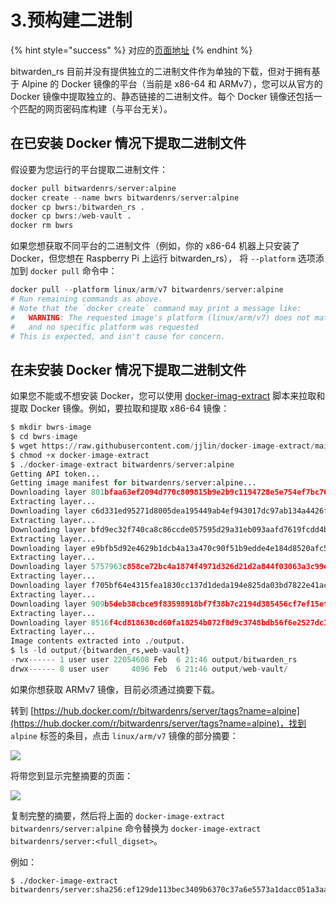 # 3.预构建二进制

{% hint style="success" %}
对应的[页面地址](https://github.com/dani-garcia/bitwarden_rs/wiki/Pre-built-binaries)
{% endhint %}

bitwarden\_rs 目前并没有提供独立的二进制文件作为单独的下载，但对于拥有基于 Alpine 的 Docker 镜像的平台（当前是 x86-64 和 ARMv7），您可以从官方的 Docker 镜像中提取独立的、静态链接的二进制文件。每个 Docker 镜像还包括一个匹配的网页密码库构建（与平台无关）。

## 在已安装 Docker 情况下提取二进制文件 <a id="extracting-binaries-with-docker-installed"></a>

假设要为您运行的平台提取二进制文件：

```python
docker pull bitwardenrs/server:alpine
docker create --name bwrs bitwardenrs/server:alpine
docker cp bwrs:/bitwarden_rs .
docker cp bwrs:/web-vault .
docker rm bwrs
```

如果您想获取不同平台的二进制文件（例如，你的 x86-64 机器上只安装了 Docker，但您想在 Raspberry Pi 上运行 bitwarden\_rs）， 将 `--platform` 选项添加到 `docker pull` 命令中：

```python
docker pull --platform linux/arm/v7 bitwardenrs/server:alpine
# Run remaining commands as above.
# Note that the `docker create` command may print a message like:
#   WARNING: The requested image's platform (linux/arm/v7) does not match the detected host platform (linux/amd64)
#   and no specific platform was requested
# This is expected, and isn't cause for concern.
```

## 在未安装 Docker 情况下提取二进制文件 <a id="extracting-binaries-without-docker-installed"></a>

如果您不能或不想安装 Docker，您可以使用 [docker-imag-extract](https://github.com/jjlin/docker-image-extract) 脚本来拉取和提取 Docker 镜像。例如，要拉取和提取 x86-64 镜像：

```python
$ mkdir bwrs-image
$ cd bwrs-image
$ wget https://raw.githubusercontent.com/jjlin/docker-image-extract/main/docker-image-extract
$ chmod +x docker-image-extract
$ ./docker-image-extract bitwardenrs/server:alpine
Getting API token...
Getting image manifest for bitwardenrs/server:alpine...
Downloading layer 801bfaa63ef2094d770c809815b9e2b9c1194728e5e754ef7bc764030e140cea...
Extracting layer...
Downloading layer c6d331ed95271d8005dea195449ab4ef943017dc97ab134a4426faf441ae4fa6...
Extracting layer...
Downloading layer bfd9ec32f740ca8c86ccde057595d29a31eb093aafd7619fcdd4b956c7bf95e3...
Extracting layer...
Downloading layer e9bfb5d92e4629b1dcb4a13a470c90f51b9edde4e184d8520afc589728b8b675...
Extracting layer...
Downloading layer 5757963c858ce72bc4a1874f4971d326d21d2a844f03063a3c99e312150adf95...
Extracting layer...
Downloading layer f705bf64e4315fea1830cc137d1deda194e825da03bd7822e41ac52457bc83e7...
Extracting layer...
Downloading layer 909b5deb38cbce9f83598918bf7f38b7c2194d385456cf7ef15eff47f8a63108...
Extracting layer...
Downloading layer 8516f4cd818630cd60fa18254b072f8d9c3748bdb56f6e2527dc1c204e8e017c...
Extracting layer...
Image contents extracted into ./output.
$ ls -ld output/{bitwarden_rs,web-vault}
-rwx------ 1 user user 22054608 Feb  6 21:46 output/bitwarden_rs
drwx------ 8 user user     4096 Feb  6 21:46 output/web-vault/
```

如果你想获取 ARMv7 镜像，目前必须通过摘要下载。

转到 [https://hub.docker.com/r/bitwardenrs/server/tags?name=alpine](https://hub.docker.com/r/bitwardenrs/server/tags?name=alpine)，找到 `alpine` 标签的条目，点击 `linux/arm/v7` 镜像的部分摘要：

![](https://camo.githubusercontent.com/6731521b884406abc6bcae6a32cc7f09d7901be0ebbae538dfb434dbeea5ba61/68747470733a2f2f692e696d6775722e636f6d2f543557647774532e706e67)

将带您到显示完整摘要的页面：

![](https://camo.githubusercontent.com/c56fef083414382e866e2155b16cc9a4d8abb21b0685dc71d10067167761bb70/68747470733a2f2f692e696d6775722e636f6d2f48737a38764a342e706e67)

复制完整的摘要，然后将上面的 `docker-image-extract bitwardenrs/server:alpine` 命令替换为 `docker-image-extract bitwardenrs/server:<full_digset>`。

例如：

```text
$ ./docker-image-extract bitwardenrs/server:sha256:ef129de113bec3409b6370c37a6e5573a1dacc051a3aae2a8a3339323ae63623
```

